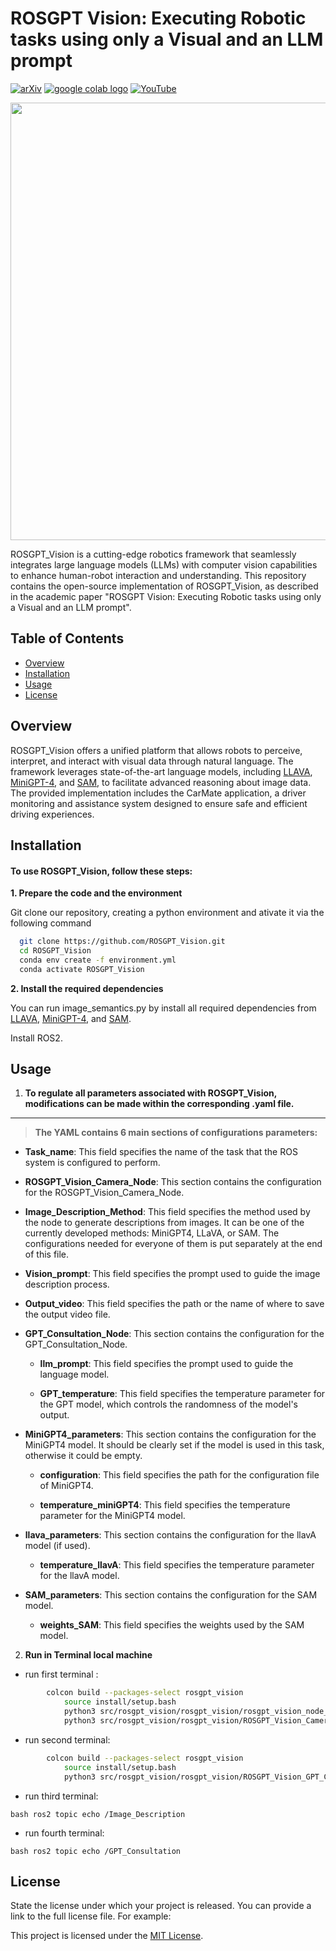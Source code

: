 # ROSGPT Vision: Executing Robotic tasks using only a Visual and an LLM prompt

[![arXiv](https://img.shields.io/badge/arXiv-Paper-<COLOR>.svg)](https://arxiv.org/abs/2108.10257)
[ <a href="https://colab.research.google.com/gist/JingyunLiang/a5e3e54bc9ef8d7bf594f6fee8208533/swinir-demo-on-real-world-image-sr.ipynb"><img src="https://colab.research.google.com/assets/colab-badge.svg" alt="google colab logo"></a>](https://colab.research.google.com/gist/JingyunLiang/a5e3e54bc9ef8d7bf594f6fee8208533/swinir-demo-on-real-world-image-sr.ipynb)
[![YouTube](https://badges.aleen42.com/src/youtube.svg)](https://www.youtube.com/watch?v=__tftoxpBAw&feature=youtu.be)

<img src="https://github.com/AnasHXH/OnlyTEST/blob/main/Screenshot%20from%202023-08-20%2010-43-00.png" width="1000" height="700"/>

ROSGPT_Vision is a cutting-edge robotics framework that seamlessly integrates large language models (LLMs) with computer vision capabilities to enhance human-robot interaction and understanding. This repository contains the open-source implementation of ROSGPT_Vision, as described in the academic paper "ROSGPT Vision: Executing Robotic tasks using only a Visual and an LLM prompt".

## Table of Contents

- [Overview](#Overview)
- [Installation](#Installation)
- [Usage](#Usage)
- [License](#license)

## Overview

ROSGPT_Vision offers a unified platform that allows robots to perceive, interpret, and interact with visual data through natural language. The framework leverages state-of-the-art language models, including [LLAVA](https://github.com/haotian-liu/LLaVA), [MiniGPT-4](https://github.com/Vision-CAIR/MiniGPT-4), and [SAM](https://github.com/ttengwang/Caption-Anything), to facilitate advanced reasoning about image data. The provided implementation includes the CarMate application, a driver monitoring and assistance system designed to ensure safe and efficient driving experiences.

## Installation
#### To use ROSGPT_Vision, follow these steps:
**1. Prepare the code and the environment**

  Git clone our repository, creating a python environment and ativate it via the following command

```bash
  git clone https://github.com/ROSGPT_Vision.git
  cd ROSGPT_Vision
  conda env create -f environment.yml
  conda activate ROSGPT_Vision
```



**2. Install the required dependencies**

  You can run image_semantics.py by install all required dependencies from [LLAVA](https://github.com/haotian-liu/LLaVA), [MiniGPT-4](https://github.com/Vision-CAIR/MiniGPT-4), and [SAM](https://github.com/ttengwang/Caption-Anything).

  Install ROS2.



## Usage
1. **To regulate all parameters associated with ROSGPT_Vision, modifications can be made within the corresponding .yaml file.**

---

> **The YAML contains 6 main sections of configurations parameters:**


- **Task_name**: This field specifies the name of the task that the ROS system is configured to perform. 

- **ROSGPT_Vision_Camera_Node**: This section contains the configuration for the ROSGPT\_Vision\_Camera\_Node. 

- **Image_Description_Method**: This field specifies the method used by the node to generate descriptions from images. It can be one of the currently developed methods: MiniGPT4, LLaVA, or SAM. The configurations needed for everyone of them is put separately at the end of this file. 

- **Vision_prompt**: This field specifies the prompt used to guide the image description process.

- **Output_video**: This field specifies the path or the name of where to save the  output video file.

- **GPT_Consultation_Node**: This section contains the configuration for the GPT\_Consultation\_Node.

	- **llm_prompt**: This field specifies the prompt used to guide the language model.
  
	- **GPT_temperature**: This field specifies the temperature parameter for the GPT model, which controls the randomness of the model's output.

- **MiniGPT4_parameters**: This section contains the configuration for the MiniGPT4 model. It should be clearly set if the model is used in this task, otherwise it could be empty. 

	- **configuration**: This field specifies the path for the configuration file of MiniGPT4.

	- **temperature_miniGPT4**: This field specifies the temperature parameter for the MiniGPT4 model.

- **llava_parameters**: This section contains the configuration for the llavA model (if used).

	- **temperature_llavA**: This field specifies the temperature parameter for the llavA model.

- **SAM_parameters**: This section contains the configuration for the SAM model.

	- **weights_SAM**: This field specifies the weights used by the SAM model.


2. **Run in Terminal local machine**

- run first terminal : 

```bash
        colcon build --packages-select rosgpt_vision
		    source install/setup.bash
		    python3 src/rosgpt_vision/rosgpt_vision/rosgpt_vision_node_web_cam.py
		    python3 src/rosgpt_vision/rosgpt_vision/ROSGPT_Vision_Camera_Node.py /home/anas/ros2_ws/src/rosgpt_vision/rosgpt_vision/cfg/driver_phone_usage.yaml
```   
- run second terminal:

```bash
        colcon build --packages-select rosgpt_vision 
		    source install/setup.bash
		    python3 src/rosgpt_vision/rosgpt_vision/ROSGPT_Vision_GPT_Consultation_Node.py /home/anas/ros2_ws/src/rosgpt_vision/rosgpt_vision/cfg/driver_phone_usage.yaml
```   
- run third terminal:  

```bash ros2 topic echo /Image_Description ```

- run fourth terminal:  

```bash ros2 topic echo /GPT_Consultation ```   


## License

State the license under which your project is released. You can provide a link to the full license file. For example:

This project is licensed under the [MIT License](LICENSE).
